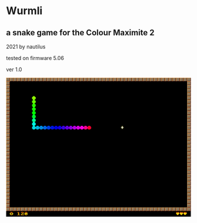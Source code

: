 # Wurmli
## a snake game for the Colour Maximite 2

2021 by nautilus

tested on firmware 5.06

ver 1.0

![screenshot](screenshot.png)
